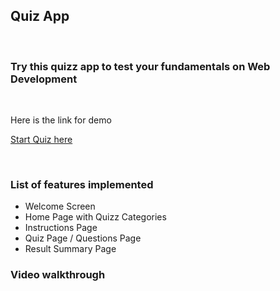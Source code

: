 ## Quiz App

&nbsp;

### Try this quizz app to test your fundamentals on Web Development

&nbsp;

Here is the link for demo

[Start Quiz here](https://quiz-app-arun.netlify.app/)

&nbsp;

### List of features implemented

- Welcome Screen
- Home Page with Quizz Categories
- Instructions Page
- Quiz Page / Questions Page
- Result Summary Page

### Video walkthrough
